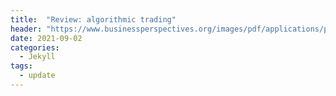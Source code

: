 ```yaml
---
title:  "Review: algorithmic trading"
header: "https://www.businessperspectives.org/images/pdf/applications/publishing/templates/article/assets/2487/imfi_en_2009_01_Fraenkle.pdf"
date: 2021-09-02
categories: 
  - Jekyll
tags:
  - update
---
```

